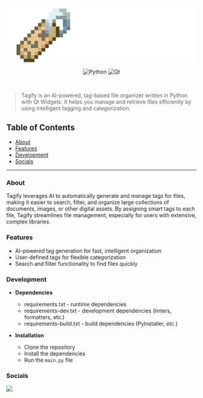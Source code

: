 <p align="center">
<img src="readme-assets/logo.png">
</p>

<p align="center">
<img src="https://img.shields.io/badge/Python-3776AB?logo=python&logoColor=fff" alt="Python"/>
<img src="https://img.shields.io/badge/Qt-41CD52?logo=qt&logoColor=white" alt="Qt"/>
</p>

<br />

> Tagify is an AI-powered, tag-based file organizer written in Python with Qt Widgets. It helps you manage and retrieve files efficiently by using intelligent tagging and categorization.

## Table of Contents
- [About](#about)
- [Features](#features)
- [Development](#development)
- [Socials](#socials)

---

### About
Tagify leverages AI to automatically generate and manage tags for files, making it easier to search, filter, and organize large collections of documents, images, or other digital assets. By assigning smart tags to each file, Tagify streamlines file management, especially for users with extensive, complex libraries.

### Features
- AI-powered tag generation for fast, intelligent organization
- User-defined tags for flexible categorization
- Search and filter functionality to find files quickly

### Development

- **Dependencies**
  - requirements.txt - runtime dependencies
  - requirements-dev.txt - development dependencies (linters, formatters, etc.)
  - requirements-build.txt - build dependencies (PyInstaller, etc.)

- **Installation**
  - Clone the repository
  - Install the dependencies
  - Run the `main.py` file


### Socials

<a href="https://fosstodon.org/@TagifyProject">
	<img src="https://img.shields.io/badge/Mastodon-6364FF?logo=mastodon&logoColor=fff"/>
</a>
